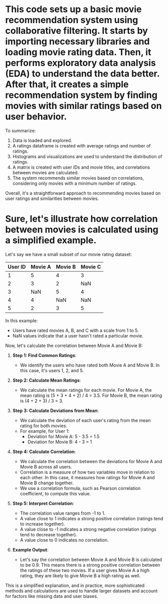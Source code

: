 # This code sets up a basic movie recommendation system using collaborative filtering. It starts by importing necessary libraries and loading movie rating data. Then, it performs exploratory data analysis (EDA) to understand the data better. After that, it creates a simple recommendation system by finding movies with similar ratings based on user behavior.

To summarize:
1. Data is loaded and explored.
2. A ratings dataframe is created with average ratings and number of ratings.
3. Histograms and visualizations are used to understand the distribution of ratings.
4. A matrix is created with user IDs and movie titles, and correlations between movies are calculated.
5. The system recommends similar movies based on correlations, considering only movies with a minimum number of ratings.

Overall, it's a straightforward approach to recommending movies based on user ratings and similarities between movies.

# Sure, let's illustrate how correlation between movies is calculated using a simplified example.

Let's say we have a small subset of our movie rating dataset:

| User ID | Movie A | Movie B | Movie C |
|---------|---------|---------|---------|
| 1       | 5       | 4       | 3       |
| 2       | 3       | 2       | NaN     |
| 3       | NaN     | 5       | 4       |
| 4       | 4       | NaN     | NaN     |
| 5       | 2       | 3       | 5       |

In this example:
- Users have rated movies A, B, and C with a scale from 1 to 5.
- NaN values indicate that a user hasn't rated a particular movie.

Now, let's calculate the correlation between Movie A and Movie B:

1. **Step 1: Find Common Ratings**:
   - We identify the users who have rated both Movie A and Movie B. In this case, it's users 1, 2, and 5.

2. **Step 2: Calculate Mean Ratings**:
   - We calculate the mean ratings for each movie. For Movie A, the mean rating is (5 + 3 + 4 + 2) / 4 = 3.5. For Movie B, the mean rating is (4 + 2 + 3) / 3 = 3.

3. **Step 3: Calculate Deviations from Mean**:
   - We calculate the deviation of each user's rating from the mean rating for both movies.
   - For example, for User 1:
     - Deviation for Movie A: 5 - 3.5 = 1.5
     - Deviation for Movie B: 4 - 3 = 1

4. **Step 4: Calculate Correlation**:
   - We calculate the correlation between the deviations for Movie A and Movie B across all users.
   - Correlation is a measure of how two variables move in relation to each other. In this case, it measures how ratings for Movie A and Movie B change together.
   - We use a correlation formula, such as Pearson correlation coefficient, to compute this value.

5. **Step 5: Interpret Correlation**:
   - The correlation value ranges from -1 to 1.
   - A value close to 1 indicates a strong positive correlation (ratings tend to increase together).
   - A value close to -1 indicates a strong negative correlation (ratings tend to decrease together).
   - A value close to 0 indicates no correlation.
  
6. **Example Output**:
   - Let's say the correlation between Movie A and Movie B is calculated to be 0.9. This means there is a strong positive correlation between the ratings of these two movies. If a user gives Movie A a high rating, they are likely to give Movie B a high rating as well.

This is a simplified explanation, and in practice, more sophisticated methods and calculations are used to handle larger datasets and account for factors like missing data and user biases.
